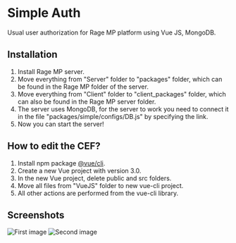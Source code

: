# Simple Auth
Usual user authorization for Rage MP platform using Vue JS, MongoDB. 
## Installation
1. Install Rage MP server.
2. Move everything from "Server" folder to "packages" folder, which can be found in the Rage MP folder of the server.
3. Move everything from "Client" folder to "client_packages" folder, which can also be found in the Rage MP server folder.
4. The server uses MongoDB, for the server to work you need to connect it in the file "packages/simple/configs/DB.js" by specifying the link.
5. Now you can start the server!
## How to edit the CEF?
1. Install npm package [@vue/cli](https://cli.vuejs.org/).
2. Create a new Vue project with version 3.0.
3. In the new Vue project, delete public and src folders.
4. Move all files from "VueJS" folder to new vue-cli project.
5. All other actions are performed from the vue-cli library.
## Screenshots
![First image](https://i.imgur.com/8XnNQvl.png)
![Second image](https://i.imgur.com/tF0WpfG.png)
